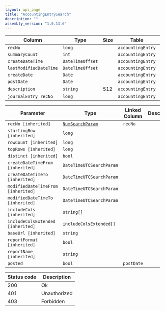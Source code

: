 ```yaml
---
layout: api_page
title: "AccountingEntrySearch"
description: ""
assembly_version: "1.0.13.6"
---
```




| Column | Type | Size | Table | Description |
| ------ | ---- | ---- | ----- | ----------- |
| `recNo` | `long` |  | `accountingEntry` | 
| `summaryCount` | `int` |  | `accountingEntry` | 
| `createDateTime` | `DateTimeOffset` |  | `accountingEntry` | 
| `lastModifiedDateTime` | `DateTimeOffset` |  | `accountingEntry` | 
| `createDate` | `Date` |  | `accountingEntry` | 
| `postDate` | `Date` |  | `accountingEntry` | 
| `description` | `string` | 512 | `accountingEntry` | 
| `journalEntry_recNo` | `long` |  | `accountingEntry` | 

| Parameter | Type | Linked Column | Description |
| --------- | ---- | ------------- | ----------- |
| `recNo [inherited]` | [`NumSearchParam`](NumSearchParam) | `recNo` | 
| `startingRow [inherited]` | `long` |  | 
| `rowCount [inherited]` | `long` |  | 
| `topRows [inherited]` | `long` |  | 
| `distinct [inherited]` | `bool` |  | 
| `createDateTimeFrom [inherited]` | `DateTimeUTCSearchParam` |  | 
| `createDateTimeTo [inherited]` | `DateTimeUTCSearchParam` |  | 
| `modifiedDateTimeFrom [inherited]` | `DateTimeUTCSearchParam` |  | 
| `modifiedDateTimeTo [inherited]` | `DateTimeUTCSearchParam` |  | 
| `includeCols [inherited]` | `string[]` |  | 
| `includeColsExtended [inherited]` | `includeColsExtended[]` |  | 
| `baseUrl [inherited]` | `string` |  | 
| `reportFormat [inherited]` | `bool` |  | 
| `reportName [inherited]` | `string` |  | 
| `posted` | `bool` | `postDate` | 

| Status code | Description |
| ----------- | ----------- |
| 200 | Ok |
| 401 | Unauthorized |
| 403 | Forbidden |


